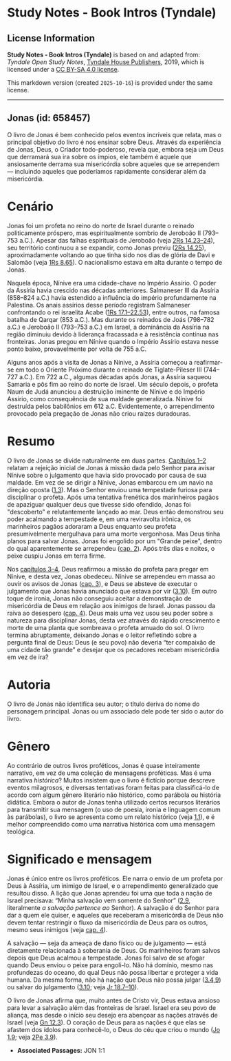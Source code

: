 # Study Notes - Book Intros (Tyndale)

## License Information

**Study Notes - Book Intros (Tyndale)** is based on and adapted from: _Tyndale Open Study Notes_, [Tyndale House Publishers](https://tyndaleopenresources.com/), 2019, which is licensed under a [CC BY-SA 4.0 license](https://creativecommons.org/licenses/by-sa/4.0/legalcode.en).

This markdown version (created `2025-10-16`) is provided under the same license.



--------------------------------

## Jonas (id: 658457)

O livro de Jonas é bem conhecido pelos eventos incríveis que relata, mas o principal objetivo do livro é nos ensinar sobre Deus. Através da experiência de Jonas, Deus, o Criador todo\-poderoso, revela que, embora seja um Deus que derramará sua ira sobre os ímpios, ele também é aquele que ansiosamente derrama sua misericórdia sobre aqueles que se arrependem — incluindo aqueles que poderíamos rapidamente considerar além da misericórdia.

Cenário
=======

Jonas foi um profeta no reino do norte de Israel durante o reinado politicamente próspero, mas espiritualmente sombrio de Jeroboão II (793–753 a.C.). Apesar das falhas espirituais de Jeroboão (veja [2Rs 14\.23–24](https://ref.ly/2Kgs14:23-2Kgs14:24)), seu território continuou a se expandir, como Jonas previu ([2Rs 14\.25](https://ref.ly/2Kgs14:25)), aproximadamente voltando ao que tinha sido nos dias de glória de Davi e Salomão (veja [1Rs 8\.65](https://ref.ly/1Kgs8:65)). O nacionalismo estava em alta durante o tempo de Jonas.

Naquela época, Nínive era uma cidade\-chave no Império Assírio. O poder da Assíria havia crescido nas décadas anteriores. Salmaneser III da Assíria (858–824 a.C.) havia estendido a influência do império profundamente na Palestina. Os anais assírios desse período registram Salmaneser confrontando o rei israelita Acabe ([1Rs 17\.1–22\.53](https://ref.ly/1Kgs17:1-1Kgs22:53)), entre outros, na famosa batalha de Qarqar (853 a.C.). Mas durante os reinados de Joás (798–782 a.C.) e Jeroboão II (793–753 a.C.) em Israel, a dominância da Assíria na região diminuiu devido à liderança fracassada e à resistência contínua nas fronteiras. Jonas pregou em Nínive quando o Império Assírio estava nesse ponto baixo, provavelmente por volta de 755 a.C.

Alguns anos após a visita de Jonas a Nínive, a Assíria começou a reafirmar\-se em todo o Oriente Próximo durante o reinado de Tiglate\-Pileser III (744–727 a.C.). Em 722 a.C., algumas décadas após Jonas, a Assíria saqueou Samaria e pôs fim ao reino do norte de Israel. Um século depois, o profeta Naum de Judá anunciou a destruição iminente de Nínive e do Império Assírio, como consequência de sua maldade generalizada. Nínive foi destruída pelos babilônios em 612 a.C. Evidentemente, o arrependimento provocado pela pregação de Jonas não criou raízes duradouras.

Resumo
======

O livro de Jonas se divide naturalmente em duas partes. [Capítulos 1–2](https://ref.ly/Jonah1:1-Jonah2:10) relatam a rejeição inicial de Jonas à missão dada pelo Senhor para avisar Nínive sobre o julgamento que havia sido provocado por causa de sua maldade. Em vez de se dirigir a Nínive, Jonas embarcou em um navio na direção oposta ([1\.3](https://ref.ly/Jonah1:3)). Mas o Senhor enviou uma tempestade furiosa para disciplinar o profeta. Após uma tentativa frenética dos marinheiros pagãos de apaziguar qualquer deus que tivesse sido ofendido, Jonas foi "descoberto" e relutantemente lançado ao mar. Deus então demonstrou seu poder acalmando a tempestade e, em uma reviravolta irônica, os marinheiros pagãos adoraram a Deus enquanto seu profeta presumivelmente mergulhava para uma morte vergonhosa. Mas Deus tinha planos para salvar Jonas. Jonas foi engolido por um "Grande peixe", dentro do qual aparentemente se arrependeu ([cap. 2](https://ref.ly/Jonah2:1-Jonah2:10)). Após três dias e noites, o peixe cuspiu Jonas em terra firme.

Nos [capítulos 3–4](https://ref.ly/Jonah3:1-Jonah4:11), Deus reafirmou a missão do profeta para pregar em Nínive, e desta vez, Jonas obedeceu. Nínive se arrependeu em massa ao ouvir os avisos de Jonas ([cap. 3](https://ref.ly/Jonah3:1-Jonah3:10)), e Deus se absteve de executar o julgamento que Jonas havia anunciado que estava por vir ([3\.10](https://ref.ly/Jonah3:10)). Em outro toque de ironia, Jonas não conseguiu aceitar a demonstração de misericórdia de Deus em relação aos inimigos de Israel. Jonas passou da raiva ao desespero ([cap. 4](https://ref.ly/Jonah4:1-Jonah4:11)). Deus mais uma vez usou seu poder sobre a natureza para disciplinar Jonas, desta vez através do rápido crescimento e morte de uma planta que sombreava o profeta amuado do sol. O livro termina abruptamente, deixando Jonas e o leitor refletindo sobre a pergunta final de Deus: Deus (e seu povo) não deveria “ter compaixão de uma cidade tão grande” e desejar que os pecadores recebam misericórdia em vez de ira?

Autoria
=======

O livro de Jonas não identifica seu autor; o título deriva do nome do personagem principal. Jonas ou um associado dele pode ter sido o autor do livro.

Gênero
======

Ao contrário de outros livros proféticos, Jonas é quase inteiramente narrativo, em vez de uma coleção de mensagens proféticas. Mas é uma narrativa *histórica*? Muitos insistem que o livro é fictício porque descreve eventos milagrosos, e diversas tentativas foram feitas para classificá\-lo de acordo com algum gênero literário não histórico, como parábola ou história didática. Embora o autor de Jonas tenha utilizado certos recursos literários para transmitir sua mensagem (o uso de poesia, ironia e linguagem comum às parábolas), o livro se apresenta como um relato histórico (veja [1\.1](https://ref.ly/Jonah1:1)), e é melhor compreendido como uma narrativa histórica com uma mensagem teológica.

Significado e mensagem
======================

Jonas é único entre os livros proféticos. Ele narra o envio de um profeta por Deus à Assíria, um inimigo de Israel, e o arrependimento generalizado que resultou disso. A lição que Jonas aprendeu foi uma que toda a nação de Israel precisava: “Minha salvação vem somente do Senhor” ([2\.9](https://ref.ly/Jonah2:9), literalmente *a salvação pertence ao* Senhor). A salvação é do Senhor para dar a quem ele quiser, e aqueles que receberam a misericórdia de Deus não devem tentar restringir o fluxo da misericórdia de Deus para os outros, mesmo seus inimigos (veja [cap. 4](https://ref.ly/Jonah4:1-Jonah4:11)).

A salvação — seja da ameaça de dano físico ou de julgamento — está diretamente relacionada à soberania de Deus. Os marinheiros foram salvos depois que Deus acalmou a tempestade. Jonas foi salvo de se afogar quando Deus enviou o peixe para engoli\-lo. Não há domínio, mesmo nas profundezas do oceano, do qual Deus não possa libertar e proteger a vida humana. Da mesma forma, não há nação que Deus não possa julgar ([3\.4](https://ref.ly/Jonah3:4),[9](https://ref.ly/Jonah3:9)) ou salvar do julgamento ([3\.10](https://ref.ly/Jonah3:10); veja [Jr 18\.7–10](https://ref.ly/Jer18:7-Jer18:10)).

O livro de Jonas afirma que, muito antes de Cristo vir, Deus estava ansioso para levar a salvação além das fronteiras de Israel. Israel era seu povo de aliança, mas desde o início seu desejo era abençoar as nações através de Israel (veja [Gn 12\.3](https://ref.ly/Gen12:3)). O coração de Deus para as nações é que elas se afastem dos ídolos para conhecê\-lo, o Deus do céu que criou o mundo ([Jo 1\.9](https://ref.ly/Jonah1:9); veja [2Pe 3\.9](https://ref.ly/2Pet3:9)).

* **Associated Passages:** JON 1:1

